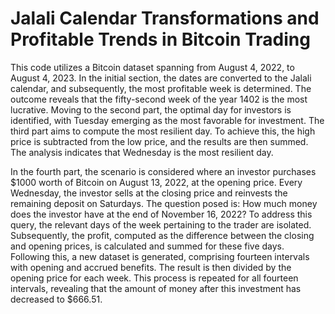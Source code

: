 # Jalali Calendar Transformations and Profitable Trends in Bitcoin Trading

This code utilizes a Bitcoin dataset spanning from August 4, 2022, to August 4, 2023. In the initial section, the dates are converted to the Jalali calendar, and subsequently, the most profitable week is determined. The outcome reveals that the fifty-second week of the year 1402 is the most lucrative. Moving to the second part, the optimal day for investors is identified, with Tuesday emerging as the most favorable for investment. The third part aims to compute the most resilient day. To achieve this, the high price is subtracted from the low price, and the results are then summed. The analysis indicates that Wednesday is the most resilient day.

In the fourth part, the scenario is considered where an investor purchases $1000 worth of Bitcoin on August 13, 2022, at the opening price. Every Wednesday, the investor sells at the closing price and reinvests the remaining deposit on Saturdays. The question posed is: How much money does the investor have at the end of November 16, 2022? To address this query, the relevant days of the week pertaining to the trader are isolated. Subsequently, the profit, computed as the difference between the closing and opening prices, is calculated and summed for these five days. Following this, a new dataset is generated, comprising fourteen intervals with opening and accrued benefits. The result is then divided by the opening price for each week. This process is repeated for all fourteen intervals, revealing that the amount of money after this investment has decreased to $666.51.
